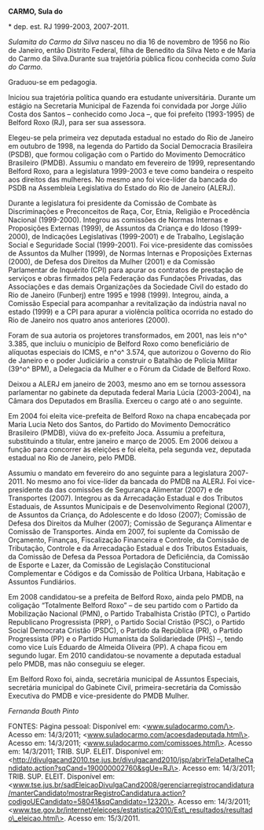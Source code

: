 **CARMO, Sula do**

\* dep. est. RJ 1999-2003, 2007-2011.

*Sulamita do Carmo da Silva* nasceu no dia 16 de novembro de 1956 no Rio
de Janeiro, então Distrito Federal, filha de Benedito da Silva Neto e de
Maria do Carmo da Silva.Durante sua trajetória pública ficou conhecida
como *Sula do Carmo.*

Graduou-se em pedagogia.

Iniciou sua trajetória política quando era estudante universitária.
Durante um estágio na Secretaria Municipal de Fazenda foi convidada por
Jorge Júlio Costa dos Santos – conhecido como Joca –, que foi prefeito
(1993-1995) de Belford Roxo (RJ), para ser sua assessora.

Elegeu-se pela primeira vez deputada estadual no estado do Rio de
Janeiro em outubro de 1998, na legenda do Partido da Social Democracia
Brasileira (PSDB), que formou coligação com o Partido do Movimento
Democrático Brasileiro (PMDB). Assumiu o mandato em fevereiro de 1999,
representando Belford Roxo, para a legislatura 1999-2003 e teve como
bandeira o respeito aos direitos das mulheres. No mesmo ano foi
vice-líder da bancada do PSDB na Assembleia Legislativa do Estado do Rio
de Janeiro (ALERJ).

Durante a legislatura foi presidente da Comissão de Combate às
Discriminações e Preconceitos de Raça, Cor, Etnia, Religião e
Procedência Nacional (1999-2000). Integrou as comissões de Normas
Internas e Proposições Externas (1999), de Assuntos da Criança e do
Idoso (1999-2000), de Indicações Legislativas (1999-2001) e de Trabalho,
Legislação Social e Seguridade Social (1999-2001). Foi vice-presidente
das comissões de Assuntos da Mulher (1999), de Normas Internas e
Proposições Externas (2000), de Defesa dos Direitos da Mulher (2001) e
da Comissão Parlamentar de Inquérito (CPI) para apurar os contratos de
prestação de serviços e obras firmados pela Federação das Fundações
Privadas, das Associações e das demais Organizações da Sociedade Civil
do estado do Rio de Janeiro (Funberj) entre 1995 e 1998 (1999).
Integrou, ainda, a Comissão Especial para acompanhar a revitalização da
indústria naval no estado (1999) e a CPI para apurar a violência
política ocorrida no estado do Rio de Janeiro nos quatro anos anteriores
(2000).

Foram de sua autoria os projetores transformados, em 2001, nas leis n^o^
3.385, que incluiu o município de Belford Roxo como beneficiário de
alíquotas especiais do ICMS, e n^o^ 3.574, que autorizou o Governo do
Rio de Janeiro e o poder Judiciário a construir o Batalhão de Polícia
Militar (39^o^ BPM), a Delegacia da Mulher e o Fórum da Cidade de
Belford Roxo.

Deixou a ALERJ em janeiro de 2003, mesmo ano em se tornou assessora
parlamentar no gabinete da deputada federal Maria Lúcia (2003-2004), na
Câmara dos Deputados em Brasília. Exerceu o cargo até o ano seguinte.

Em 2004 foi eleita vice-prefeita de Belford Roxo na chapa encabeçada por
Maria Lucia Neto dos Santos, do Partido do Movimento Democrático
Brasileiro (PMDB), viúva do ex-prefeito Joca. Assumiu a prefeitura,
substituindo a titular, entre janeiro e março de 2005. Em 2006 deixou a
função para concorrer às eleições e foi eleita, pela segunda vez,
deputada estadual no Rio de Janeiro, pelo PMDB.

Assumiu o mandato em fevereiro do ano seguinte para a legislatura
2007-2011. No mesmo ano foi vice-líder da bancada do PMDB na ALERJ. Foi
vice-presidente da das comissões de Segurança Alimentar (2007) e de
Transportes (2007). Integrou as da Arrecadação Estadual e dos Tributos
Estaduais, de Assuntos Municipais e de Desenvolvimento Regional (2007),
de Assuntos da Criança, do Adolescente e do Idoso (2007); Comissão de
Defesa dos Direitos da Mulher (2007); Comissão de Segurança Alimentar e
Comissão de Transportes. Ainda em 2007, foi suplente da Comissão de
Orçamento, Finanças, Fiscalização Financeira e Controle, da Comissão de
Tributação, Controle e da Arrecadação Estadual e dos Tributos Estaduais,
da Comissão de Defesa da Pessoa Portadora de Deficiência, da Comissão de
Esporte e Lazer, da Comissão de Legislação Constitucional Complementar e
Códigos e da Comissão de Política Urbana, Habitação e Assuntos
Fundiários.

Em 2008 candidatou-se a prefeita de Belford Roxo, ainda pelo PMDB, na
coligação “Totalmente Belford Roxo” – de seu partido com o Partido da
Mobilização Nacional (PMN), o Partido Trabalhista Cristão (PTC), o
Partido Republicano Progressista (PRP), o Partido Social Cristão (PSC),
o Partido Social Democrata Cristão (PSDC), o Partido da República (PR),
o Partido Progressista (PP) e o Partido Humanista da Solidariedade (PHS)
–, tendo como vice Luís Eduardo de Almeida Oliveira (PP). A chapa ficou
em segundo lugar. Em 2010 candidatou-se novamente a deputada estadual
pelo PMDB, mas não conseguiu se eleger.

Em Belford Roxo foi, ainda, secretária municipal de Assuntos Especiais,
secretária municipal do Gabinete Civil, primeira-secretária da Comissão
Executiva do PMDB e vice-presidente do PMDB Mulher.

*Fernanda Bouth Pinto*

FONTES: Página pessoal: Disponível em: \<www.suladocarmo.com/\>. Acesso
em: 14/3/2011; \<www.suladocarmo.com/acoesdadeputada.html\>. Acesso em:
14/3/2011; \<www.suladocarmo.com/comissoes.html\>. Acesso em: 14/3/2011;
TRIB. SUP. ELEIT. Disponível em:
\<http://divulgacand2010.tse.jus.br/divulgacand2010/jsp/abrirTelaDetalheCandidato.action?sqCand=190000002760&sgUe=RJ\>.
Acesso em: 14/3/2011; TRIB. SUP. ELEIT. Disponível em:
\<www.tse.jus.br/sadEleicaoDivulgaCand2008/gerenciarregistrocandidatura/manterCandidato!mostrarRegistroCandidatura.action?codigoUECandidato=58041&sqCandidato=12320\>.
Acesso em: 14/3/2011;
\<www.tse.gov.br/internet/eleicoes/estatistica2010/Est\_resultados/resultado\_eleicao.html\>.
Acesso em: 15/3/2011.
